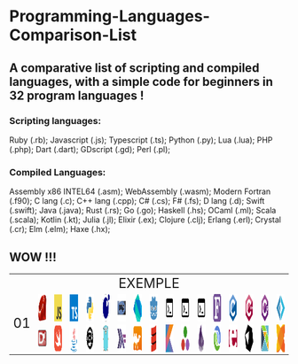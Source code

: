 # Programming-Languages-Comparison-List

## A comparative list of scripting and compiled languages, with a simple code for beginners in 32 program languages !


### Scripting languages:
Ruby (.rb);
Javascript (.js);
Typescript (.ts);
Python (.py);
Lua (.lua);
PHP (.php);
Dart (.dart);
GDscript (.gd);
Perl (.pl);

### Compiled Languages:
Assembly x86 INTEL64 (.asm);
WebAssembly (.wasm);
Modern Fortran (.f90);
C lang (.c);
C++ lang (.cpp);
C# (.cs);
F# (.fs);
D lang (.d);
Swift (.swift);
Java (.java);
Rust (.rs);
Go (.go);
Haskell (.hs);
OCaml (.ml);
Scala (.scala);
Kotlin (.kt);
Julia (.jl);
Elixir (.ex);
Clojure (.clj);
Erlang (.erl);
Crystal (.cr);
Elm (.elm);
Haxe (.hx);

## WOW !!!

<html>
<table align="center">
        <tr>
            <td colspan="34" align="center"><font size="5">EXEMPLE</font></td>
        </tr>
        <tr>
            <td rowspan="2" align="center"><font size="5">01</font></td>
            <td align="center">
                <a href="" title="Ruby">
                    <img align="center" height="50" src="Arquives/img/svg/devicon/ruby-original.svg"/>
                </a>
            </td>
            <td align="center">
                <a href="" title="JavaScript">
                    <img align="center" height="50" src="Arquives/img/svg/devicon/javascript-original.svg"/>
                </a>
            </td>
            <td align="center">
                <a href="" title="Typescript">
                    <img align="center" height="50" src="Arquives/img/svg/devicon/typescript-original.svg"/>
                </a>
            </td>
            <td align="center">
                <a href="" title="Python">
                    <img align="center" height="50" src="Arquives/img/svg/devicon/python-original.svg"/>
                </a>
            </td>
            <td align="center">
                <a href="" title="Lua">
                    <img align="center" height="50" src="Arquives/img/svg/devicon/lua-original.svg"/>
                </a>
            </td>
            <td align="center">
                <a href="" title="PHP">
                    <img align="center" height="50" src="Arquives/img/svg/devicon/php-original.svg"/>
                </a>
            </td>
            <td align="center">
                <a href="" title="Dart">
                    <img align="center" height="50" src="Arquives/img/svg/devicon/dart-original.svg"/>
                </a>
            </td>
            <td align="center">
                <a href="" title="GDscript">
                    <img align="center" height="50" src="Arquives/img/svg/devicon/godot-original.svg"/>
                </a>
            </td>
            <td align="center">
                <a href="" title="Perl">
                    <img align="center" height="50" src="Arquives/img/svg/fontsGoogle/terminal_FILL0_wght400_GRAD0_opsz48.svg"/>
                </a>
            </td>
            <td align="center">
                <a href="" title="Assembly INTEL64">
                    <img align="center" height="50" src="Arquives/img/svg/fontsGoogle/terminal_FILL0_wght400_GRAD0_opsz48.svg"/>
                </a>
            </td>
            <td align="center">
                <a href="" title="WebAssembly">
                    <img align="center" height="50" src="Arquives/img/svg/fontsGoogle/terminal_FILL0_wght400_GRAD0_opsz48.svg"/>
                </a>
            </td>
            <td align="center">
                <a href="" title="Modern Fortran">
                    <img align="center" height="50" src="Arquives/img/svg/wikimedia/Fortran_logo.svg"/>
                </a>
            </td>
            <td align="center">
                <a href="" title="C lang">
                    <img align="center" height="50" src="Arquives/img/svg/devicon/c-original.svg"/>
                </a>
            </td>
            <td align="center">
                <a href="" title="C++ lang">
                    <img align="center" height="50" src="Arquives/img/svg/devicon/cplusplus-original.svg"/>
                </a>
            </td>
            <td align="center">
                <a href="" title="C#">
                    <img align="center" height="50" src="Arquives/img/svg/devicon/csharp-original.svg"/>
                </a>
            </td>
            <td align="center">
                <a href="" title="F#">
                    <img align="center" height="50" src="Arquives/img/svg/devicon/fsharp-original.svg"/>
                </a>
            </td>
        </tr>
        <tr>
            <td align="center">
                <a href="" title="D lang">
                    <img align="center" height="30rem" src="Arquives/img/svg/wikimedia/D_Programming_Language_logo.svg"/>
                </a>
            </td>
            <td align="center">
                <a href="" title="Swift">
                    <img align="center" height="50" src="Arquives/img/svg/devicon/swift-original.svg"/>
                </a>
            </td>
            <td align="center">
                <a href="" title="Java">
                    <img align="center" height="50" src="Arquives/img/svg/devicon/java-original.svg"/>
                </a>
            </td>
            <td align="center">
                <a href="" title="Rust">
                    <img align="center" height="50" src="Arquives/img/svg/devicon/rust-plain.svg"/>
                </a>
            </td>
            <td align="center">
                <a href="" title="Go">
                    <img align="center" height="50" src="Arquives/img/svg/devicon/go-original.svg"/>
                </a>
            </td>
            <td align="center">
                <a href="" title="Haskell">
                    <img align="center" height="50" src="Arquives/img/svg/devicon/haskell-original.svg"/>
                </a>
            </td>
            <td align="center">
                <a href="" title="OCaml">
                    <img align="center" height="50" src="Arquives/img/svg/devicon/ocaml-original.svg"/>
                </a>
            </td>
            <td align="center">
                <a href="" title="Scala">
                    <img align="center" height="50" src="Arquives/img/svg/devicon/scala-original.svg"/>
                </a>
            </td>
            <td align="center">
                <a href="" title="Kotlin">
                    <img align="center" height="50" src="Arquives/img/svg/devicon/kotlin-original.svg"/>
                </a>
            </td>
            <td align="center">
                <a href="" title="Julia">
                    <img align="center" height="50" src="Arquives/img/svg/devicon/julia-original.svg"/>
                </a>
            </td>
            <td align="center">
                <a href="" title="Elixir">
                    <img align="center" height="50" src="Arquives/img/svg/devicon/elixir-original.svg"/>
                </a>
            </td>
            <td align="center">
                <a href="" title="Clojure">
                    <img align="center" height="50" src="Arquives/img/svg/devicon/clojure-original.svg"/>
                </a>
            </td>
            <td align="center">
                <a href="" title="Erlang">
                    <img align="center" height="50" src="Arquives/img/svg/devicon/erlang-original.svg"/>
                </a>
            </td>
            <td align="center">
                <a href="" title="Crystal">
                    <img align="center" height="50" src="Arquives/img/svg/devicon/crystal-original.svg"/>
                </a>
            </td>
            <td align="center">
                <a href="" title="Elm">
                    <img align="center" height="50" src="Arquives/img/svg/devicon/elm-original.svg"/>
                </a>
            </td>
            <td align="center">
                <a href="" title="Haxe">
                    <img align="center" height="50" src="Arquives/img/svg/devicon/haxe-original.svg"/>
                </a>
            </td>
        </tr>
</html>